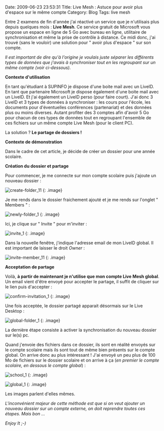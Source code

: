 Date: 2009-06-23 23:53:31
Title: Live Mesh : Astuce pour avoir plus d'espace sur le même compte
Category: Blog
Tags: live mesh

Entre 2 examens de fin d'année j'ai réactivé un service que je n'utilisais plus depuis quelques mois : **Live Mesh**. Ce service gratuit de Microsoft vous propose un espace en ligne de 5 Go avec bureau en ligne, utilitaire de synchronisation et même la prise de contrôle à distance. Ce midi donc, j'ai trouvé (sans le vouloir) une solution pour " avoir plus d'espace " sur son compte.

_Il est important de dire qu'à l'origine je voulais juste séparer les différents types de données que j'avais à synchroniser tout en les regroupant sur un même compte (voir ci-dessous)._

**Contexte d'utilisation**

En tant qu'étudiant à SUPINFO je dispose d'une boite mail avec un LiveID. En tant que partenaire Microsoft je dispose également d'une boite mail avec un LiveID. Et j'ai également un LiveID perso (pour faire court). J'ai donc 3 LiveID et 3 types de données à synchroniser : les cours pour l'école, les documents pour d'éventuelles conférences (partenariat) et des données plus ou moins diverses. Autant profiter des 3 comptes afin d'avoir 5 Go pour chacun de ces types de données tout en regroupant l'ensemble de ces fichiers sur un même compte Live Mesh (pour le client PC).

La solution ? **Le partage de dossiers !**

**Contexte de démonstration**

Dans le cadre de cet article, je décide de créer un dossier pour une année scolaire.

**Création du dossier et partage**

Pour commencer, je me connecte sur mon compte scolaire puis j'ajoute un nouveau dossier :

![create-folder_11]({attach}create-folder_11.png)
{: .image}

Je me rends dans le dossier fraichement ajouté et je me rends sur l'onglet " Members " :

![newly-folder_1]({attach}newly-folder_1.png)
{: .image}

Ici, je clique sur " Invite " pour m'inviter :

![invite_1]({attach}invite_1.png)
{: .image}

Dans la nouvelle fenêtre, j'indique l'adresse email de mon LiveID global. Il est important de laisser le droit _Owner_ :

![invite-member_11]({attach}invite-member_11.png)
{: .image}

**Acceptation de partage**

Voilà, **à partir de maintenant je n'utilise que mon compte Live Mesh global**. Un email vient d'être envoyé pour accepter le partage, il suffit de cliquer sur le lien puis d'accepter :

![confirm-invitation_1]({attach}confirm-invitation_1.png)
{: .image}

Une fois acceptée, le dossier partagé apparait désormais sur le Live Desktop :

![global-folder_1]({attach}global-folder_1.png)
{: .image}

La dernière étape consiste à activer la synchronisation du nouveau dossier sur le(s) pc.

Quand j'envoie des fichiers dans ce dossier, ils sont en réalité envoyés sur le compte scolaire mais ils sont tout de même bien présents sur le compte global. On arrive donc au plus intéressant ! J'ai envoyé un peu plus de 100 Mo de fichiers sur le dossier scolaire et on arrive à ça (_en premier le compte scolaire, en dessous le compte global_) :

![school_1]({attach}school_1.png)
{: .image}

![global_1]({attach}global_1.png)
{: .image}

Les images parlent d'elles mêmes.

_L'inconvénient majeur de cette méthode est que si on veut ajouter un nouveau dossier sur un compte externe, on doit reprendre toutes ces étapes. Mais bon ..._

_Enjoy It ;-)_

